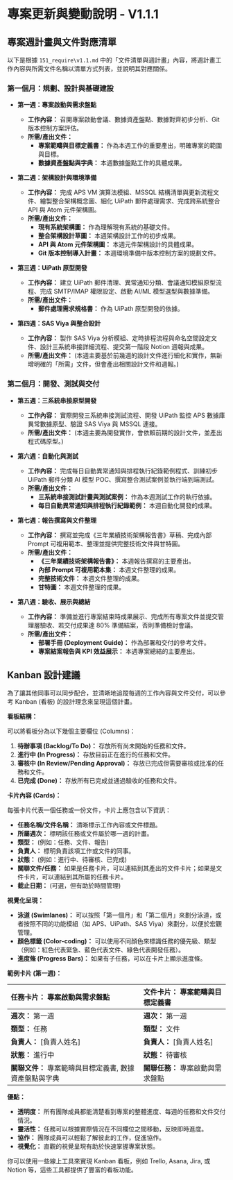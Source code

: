 # 專案更新與變動說明 - V1.1.1

## 專案週計畫與文件對應清單

以下是根據 `151_require\v1.1.md` 中的「文件清單與週計畫」內容，將週計畫工作內容與所需文件名稱以清單方式列表，並說明其對應關係。

### **第一個月：規劃、設計與基礎建設**

*   **第一週：專案啟動與需求盤點**
    *   **工作內容：** 召開專案啟動會議、數據資產盤點、數據對齊初步分析、Git 版本控制方案評估。
    *   **所需/產出文件：**
        *   **專案範疇與目標定義書：** 作為本週工作的重要產出，明確專案的範圍與目標。
        *   **數據資產盤點與字典：** 本週數據盤點工作的具體成果。

*   **第二週：架構設計與環境準備**
    *   **工作內容：** 完成 APS VM 演算法模組、MSSQL 結構清單與更新流程文件、繪製整合架構概念圖、細化 UiPath 郵件處理需求、完成跨系統整合 API 與 Atom 元件架構圖。
    *   **所需/產出文件：**
        *   **現有系統架構圖：** 作為理解現有系統的基礎文件。
        *   **整合架構設計草圖：** 本週架構設計工作的初步成果。
        *   **API 與 Atom 元件架構圖：** 本週元件架構設計的具體成果。
        *   **Git 版本控制導入計畫：** 本週環境準備中版本控制方案的規劃文件。

*   **第三週：UiPath 原型開發**
    *   **工作內容：** 建立 UiPath 郵件清理、異常通知分類、會議通知模組原型流程、完成 SMTP/IMAP 權限設定、啟動 AI/ML 模型選型與數據準備。
    *   **所需/產出文件：**
        *   **郵件處理需求規格書：** 作為 UiPath 原型開發的依據。

*   **第四週：SAS Viya 與整合設計**
    *   **工作內容：** 製作 SAS Viya 分析模組、定時排程流程與命名空間設定文件、設計三系統串接詳細流程、提交第一階段 Notion 週報與成果。
    *   **所需/產出文件：** (本週主要基於前幾週的設計文件進行細化和實作，無新增明確的「所需」文件，但會產出相關設計文件和週報。)

### **第二個月：開發、測試與交付**

*   **第五週：三系統串接原型開發**
    *   **工作內容：** 實際開發三系統串接測試流程、開發 UiPath 監控 APS 數據庫異常數據原型、驗證 SAS Viya 與 MSSQL 連接。
    *   **所需/產出文件：** (本週主要為開發實作，會依賴前期的設計文件，並產出程式碼原型。)

*   **第六週：自動化與測試**
    *   **工作內容：** 完成每日自動異常通知與排程執行紀錄範例程式、訓練初步 UiPath 郵件分類 AI 模型 POC、撰寫整合測試案例並執行端到端測試。
    *   **所需/產出文件：**
        *   **三系統串接測試計畫與測試案例：** 作為本週測試工作的執行依據。
        *   **每日自動異常通知與排程執行紀錄範例：** 本週自動化開發的成果。

*   **第七週：報告撰寫與文件整理**
    *   **工作內容：** 撰寫並完成《三年業績技術架構報告書》草稿、完成內部 Prompt 可複用範本、整理並提供完整技術文件與甘特圖。
    *   **所需/產出文件：**
        *   **《三年業績技術架構報告書》：** 本週報告撰寫的主要產出。
        *   **內部 Prompt 可複用範本集：** 本週文件整理的成果。
        *   **完整技術文件：** 本週文件整理的成果。
        *   **甘特圖：** 本週文件整理的成果。

*   **第八週：驗收、展示與總結**
    *   **工作內容：** 準備並進行專案結束時成果展示、完成所有專案文件並提交管理層驗收、若交付成果達 80% 準備結案，否則準備檢討會議。
    *   **所需/產出文件：**
        *   **部署手冊 (Deployment Guide)：** 作為部署和交付的參考文件。
        *   **專案結案報告與 KPI 效益展示：** 本週專案總結的主要產出。

## Kanban 設計建議

為了讓其他同事可以同步配合，並清晰地追蹤每週的工作內容與文件交付，可以參考 Kanban (看板) 的設計理念來呈現這個計畫。

**看板結構：**

可以將看板分為以下幾個主要欄位 (Columns)：

1.  **待辦事項 (Backlog/To Do)：** 存放所有尚未開始的任務和文件。
2.  **進行中 (In Progress)：** 存放目前正在進行的任務和文件。
3.  **審核中 (In Review/Pending Approval)：** 存放已完成但需要審核或批准的任務和文件。
4.  **已完成 (Done)：** 存放所有已完成並通過驗收的任務和文件。

**卡片內容 (Cards)：**

每張卡片代表一個任務或一份文件，卡片上應包含以下資訊：

*   **任務名稱/文件名稱：** 清晰標示工作內容或文件標題。
*   **所屬週次：** 標明該任務或文件屬於哪一週的計畫。
*   **類型：** (例如：任務、文件、報告)
*   **負責人：** 標明負責該項工作或文件的同事。
*   **狀態：** (例如：進行中、待審核、已完成)
*   **關聯文件/任務：** 如果是任務卡片，可以連結到其產出的文件卡片；如果是文件卡片，可以連結到其所屬的任務卡片。
*   **截止日期：** (可選，但有助於時間管理)

**視覺化呈現：**

*   **泳道 (Swimlanes)：** 可以按照「第一個月」和「第二個月」來劃分泳道，或者按照不同的功能模組（如 APS、UiPath、SAS Viya）來劃分，以便於宏觀管理。
*   **顏色標籤 (Color-coding)：** 可以使用不同顏色來標識任務的優先級、類型（例如：紅色代表緊急、藍色代表文件、綠色代表開發任務）。
*   **進度條 (Progress Bars)：** 如果有子任務，可以在卡片上顯示進度條。

**範例卡片 (第一週)：**

| **任務卡片：** 專案啟動與需求盤點 | **文件卡片：** 專案範疇與目標定義書 |
| :-------------------------------- | :----------------------------------- |
| **週次：** 第一週                 | **週次：** 第一週                     |
| **類型：** 任務                   | **類型：** 文件                       |
| **負責人：** [負責人姓名]         | **負責人：** [負責人姓名]             |
| **狀態：** 進行中                 | **狀態：** 待審核                     |
| **關聯文件：** 專案範疇與目標定義書, 數據資產盤點與字典 | **關聯任務：** 專案啟動與需求盤點     |

**優點：**

*   **透明度：** 所有團隊成員都能清楚看到專案的整體進度、每週的任務和文件交付情況。
*   **靈活性：** 任務可以根據實際情況在不同欄位之間移動，反映即時進度。
*   **協作：** 團隊成員可以輕鬆了解彼此的工作，促進協作。
*   **視覺化：** 直觀的視覺呈現有助於快速掌握專案狀態。

你可以使用一些線上工具來實現 Kanban 看板，例如 Trello, Asana, Jira, 或 Notion 等，這些工具都提供了豐富的看板功能。
